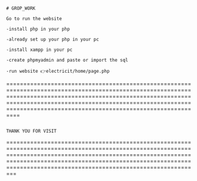                                                                                                                       # GROP_WORK
                                                                                                                      Go to run the website
                                                                                                                      -install php in your php
                                                                                                                      -already set up your php in your pc
                                                                                                                      -install xampp in your pc
                                                                                                                      -create phpmyadmin and paste or import the sql
                                                                                                                      -run website 👉electricit/home/page.php 
                                                                                                      
                                                                                                      
                                                                                                      
==================================================================================================================================================================================================================================================================================

                                                                                                      
                                                                                                      
                                                                                                                              THANK YOU FOR VISIT



=================================================================================================================================================================================================================================================================================
